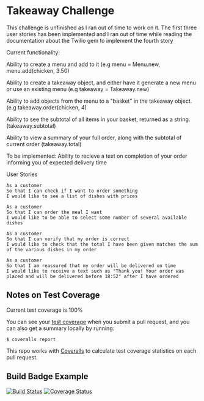 Takeaway Challenge
==================
This challenge is unfinished as I ran out of time to work on it. The first three user stories has been implemented and I ran out of time while reading the documentation about the Twilio gem to implement the fourth story

Current functionality:

Ability to create a menu and add to it
(e.g menu = Menu.new, menu.add(chicken, 3.50)

Ability to create a takeaway object, and either have it generate a new menu or use an existing menu
(e.g takeaway = Takeaway.new)

Ability to add objects from the menu to a "basket" in the takeaway object.
(e.g takeaway.order(chicken, 4)

Ability to see the subtotal of all items in your basket, returned as a string.
(takeaway.subtotal)

Ability to view a summary of your full order, along with the subtotal of current order
(takeaway.total)

To be implemented:
  Ability to recieve a text on completion of your order informing you of expected delivery time



User Stories

```
As a customer
So that I can check if I want to order something
I would like to see a list of dishes with prices

As a customer
So that I can order the meal I want
I would like to be able to select some number of several available dishes

As a customer
So that I can verify that my order is correct
I would like to check that the total I have been given matches the sum of the various dishes in my order

As a customer
So that I am reassured that my order will be delivered on time
I would like to receive a text such as "Thank you! Your order was placed and will be delivered before 18:52" after I have ordered
```


Notes on Test Coverage
------------------

Current test coverage is 100%

You can see your [test coverage](https://github.com/makersacademy/course/blob/master/pills/test_coverage.md) when you submit a pull request, and you can also get a summary locally by running:

```
$ coveralls report
```

This repo works with [Coveralls](https://coveralls.io/) to calculate test coverage statistics on each pull request.

Build Badge Example
------------------

[![Build Status](https://travis-ci.org/makersacademy/takeaway-challenge.svg?branch=master)](https://travis-ci.org/makersacademy/takeaway-challenge)
[![Coverage Status](https://coveralls.io/repos/makersacademy/takeaway-challenge/badge.png)](https://coveralls.io/r/makersacademy/takeaway-challenge)
